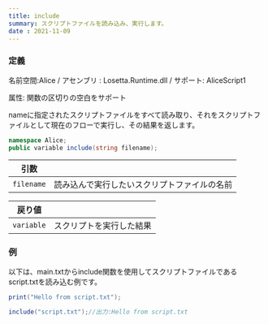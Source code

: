 ```yaml
---
title: include
summary: スクリプトファイルを読み込み、実行します。
date : 2021-11-09
---
```

### 定義
名前空間:Alice / アセンブリ : Losetta.Runtime.dll / サポート: AliceScript1

属性: 関数の区切りの空白をサポート

nameに指定されたスクリプトファイルをすべて読み取り、それをスクリプトファイルとして現在のフローで実行し、その結果を返します。

```cs title="AliceScript"
namespace Alice;
public variable include(string filename);
```

|引数| |
|-|-|
|`filename`| 読み込んで実行したいスクリプトファイルの名前|

|戻り値| |
|-|-|
|`variable`| スクリプトを実行した結果|

### 例
以下は、main.txtからinclude関数を使用してスクリプトファイルであるscript.txtを読み込む例です。

```cs title="script.txt"
print("Hello from script.txt");
```

```cs title="main.txt"
include("script.txt");//出力:Hello from script.txt
```

